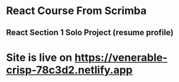 # React Course From Scrimba
## React Section 1 Solo Project (resume profile)

# Site is live on <https://venerable-crisp-78c3d2.netlify.app>
